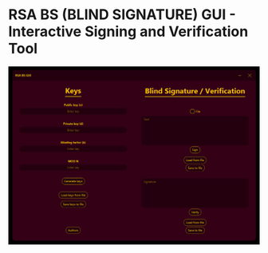 # RSA BS (BLIND SIGNATURE) GUI - Interactive Signing and Verification Tool

![Main application window](readmeFiles/rsabs_gui_ss.png)
